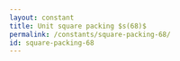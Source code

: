 ```yaml
---
layout: constant
title: Unit square packing $s(68)$
permalink: /constants/square-packing-68/
id: square-packing-68
---
```

